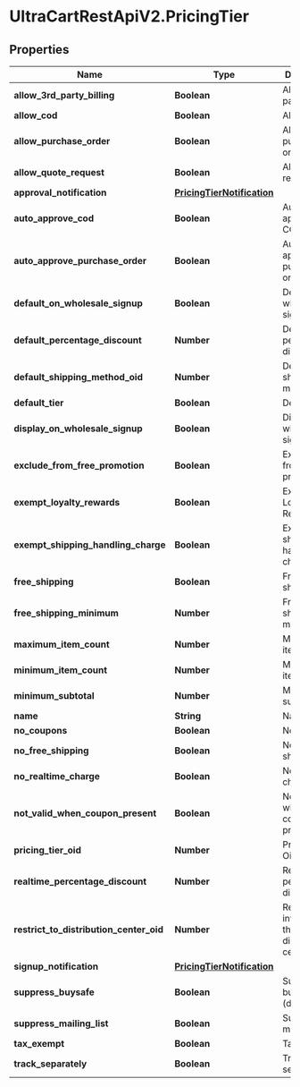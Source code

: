 # UltraCartRestApiV2.PricingTier

## Properties

Name | Type | Description | Notes
------------ | ------------- | ------------- | -------------
**allow_3rd_party_billing** | **Boolean** | Allow 3rd party billing | [optional] 
**allow_cod** | **Boolean** | Allow COD | [optional] 
**allow_purchase_order** | **Boolean** | Allow purchase order | [optional] 
**allow_quote_request** | **Boolean** | Allow quote request | [optional] 
**approval_notification** | [**PricingTierNotification**](PricingTierNotification.md) |  | [optional] 
**auto_approve_cod** | **Boolean** | Auto approve COD | [optional] 
**auto_approve_purchase_order** | **Boolean** | Auto approve purchase order | [optional] 
**default_on_wholesale_signup** | **Boolean** | Default on wholesale signup | [optional] 
**default_percentage_discount** | **Number** | Default percentage discount | [optional] 
**default_shipping_method_oid** | **Number** | Default shipping method oid | [optional] 
**default_tier** | **Boolean** | Default tier | [optional] 
**display_on_wholesale_signup** | **Boolean** | Display on wholesale signup | [optional] 
**exclude_from_free_promotion** | **Boolean** | Exclude from free promotion | [optional] 
**exempt_loyalty_rewards** | **Boolean** | Exempt from Loyalty Rewards | [optional] 
**exempt_shipping_handling_charge** | **Boolean** | Exempt shipping handling charge | [optional] 
**free_shipping** | **Boolean** | Free shipping | [optional] 
**free_shipping_minimum** | **Number** | Free shipping minimum | [optional] 
**maximum_item_count** | **Number** | Maximum item count | [optional] 
**minimum_item_count** | **Number** | Minimum item count | [optional] 
**minimum_subtotal** | **Number** | Minimum subtotal | [optional] 
**name** | **String** | Name | [optional] 
**no_coupons** | **Boolean** | No coupons | [optional] 
**no_free_shipping** | **Boolean** | No free shipping | [optional] 
**no_realtime_charge** | **Boolean** | No realtime charge | [optional] 
**not_valid_when_coupon_present** | **Boolean** | Not valid when coupon present | [optional] 
**pricing_tier_oid** | **Number** | Pricing Tier Oid | [optional] 
**realtime_percentage_discount** | **Number** | Realtime percentage discount | [optional] 
**restrict_to_distribution_center_oid** | **Number** | Restrict inventory to this distribution center oid | [optional] 
**signup_notification** | [**PricingTierNotification**](PricingTierNotification.md) |  | [optional] 
**suppress_buysafe** | **Boolean** | Suppress buySAFE (deprecated) | [optional] 
**suppress_mailing_list** | **Boolean** | Suppress mailing list | [optional] 
**tax_exempt** | **Boolean** | Tax Exempt | [optional] 
**track_separately** | **Boolean** | Track separately | [optional] 


